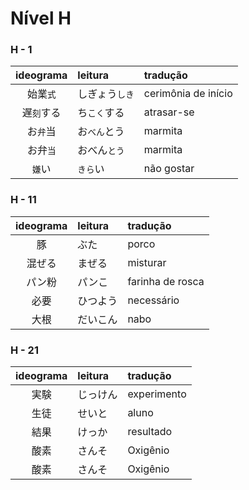 # Nível H

### H - 1

| ideograma | leitura | tradução |
|:---------:|:--------|:---------|
| 始業```式``` | しぎょう```しき``` | cerimônia de início |
| 遅```刻```する | ち```こく```する | atrasar-se |
| お```弁```当 | お```べん```とう | marmita |
| お弁```当``` | おべん```とう``` | marmita |
| ```嫌```い | ```きら```い | não gostar |


### H - 11

| ideograma | leitura | tradução |
|:---------:|:--------|:---------|
| 豚 | ぶた | porco |
| 混ぜる | まぜる | misturar |
| パン粉 | パンこ | farinha de rosca |
| 必要 | ひつよう | necessário |
| 大根 | だいこん | nabo |


### H - 21

| ideograma | leitura | tradução |
|:---------:|:--------|:---------|
| 実験 | じっけん | experimento |
| 生徒 | せいと | aluno |
| 結果 | けっか | resultado |
| 酸素 | さんそ | Oxigênio |
| 酸素 | さんそ | Oxigênio |